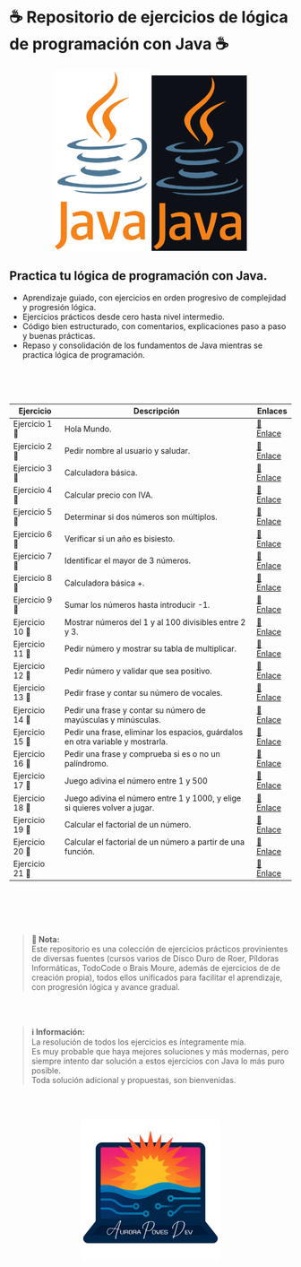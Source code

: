 # ☕ Repositorio de ejercicios de lógica de programación con Java ☕


<p align="center">
  <img src="https://raw.githubusercontent.com/APoves/Java/main/claro.png#gh-light-mode-only" alt="Logo modo claro" width="170">
  <img src="https://raw.githubusercontent.com/APoves/Java/main/oscuro.png#gh-dark-mode-only" alt="Logo modo oscuro" width="170">
</p>


## Practica tu lógica de programación con Java.

- Aprendizaje guiado, con ejercicios en orden progresivo de complejidad y progresión lógica.
- Ejercicios prácticos desde cero hasta nivel intermedio.
- Código bien estructurado, con comentarios, explicaciones paso a paso y buenas prácticas.
- Repaso y consolidación de los fundamentos de Java mientras se practica lógica de programación.
<br>
<br>
<br>

| Ejercicio | Descripción | Enlaces |
|-----------|-------------|---------|
| Ejercicio 1  📝 | Hola Mundo. | [🔗 Enlace](https://github.com/APoves/Java/tree/Ejercicio-01) |
| Ejercicio 2  📝 | Pedir nombre al usuario y saludar. | [🔗 Enlace](https://github.com/APoves/Java/tree/Ejercicio-02) |
| Ejercicio 3  📝 | Calculadora básica. | [🔗 Enlace](https://github.com/APoves/Java/tree/Ejercicio-03) |
| Ejercicio 4  📝 | Calcular precio con IVA. | [🔗 Enlace](https://github.com/APoves/Java/tree/Ejercicio-04) |
| Ejercicio 5  📝 | Determinar si dos números son múltiplos. | [🔗 Enlace](https://github.com/APoves/Java/tree/Ejercicio-05) |
| Ejercicio 6  📝 | Verificar si un año es bisiesto. | [🔗 Enlace](https://github.com/APoves/Java/tree/Ejercicio-06) |
| Ejercicio 7  📝 | Identificar el mayor de 3 números. | [🔗 Enlace](https://github.com/APoves/Java/tree/Ejercicio-07) |
| Ejercicio 8  📝 | Calculadora básica +. | [🔗 Enlace](https://github.com/APoves/Java/tree/Ejercicio-08) |
| Ejercicio 9  📝 | Sumar los números hasta introducir -1. | [🔗 Enlace](https://github.com/APoves/Java/tree/Ejercicio-09) |
| Ejercicio 10 📝 | Mostrar números del 1 y al 100 divisibles entre 2 y 3. | [🔗 Enlace](https://github.com/APoves/Java/tree/Ejercicio-10) |
| Ejercicio 11 📝 | Pedir número y mostrar su tabla de multiplicar. | [🔗 Enlace](https://github.com/APoves/Java/tree/Ejercicio-11) |
| Ejercicio 12 📝 | Pedir número y validar que sea positivo. | [🔗 Enlace](https://github.com/APoves/Java/tree/Ejercicio-12) |
| Ejercicio 13 📝 | Pedir frase y contar su número de vocales. | [🔗 Enlace](https://github.com/APoves/Java/tree/Ejercicio-13) |
| Ejercicio 14 📝 | Pedir una frase y contar su número de mayúsculas y minúsculas. | [🔗 Enlace](https://github.com/APoves/Java/tree/Ejercicio-14) |
| Ejercicio 15 📝 | Pedir una frase, eliminar los espacios, guárdalos en otra variable y mostrarla. | [🔗 Enlace](https://github.com/APoves/Java/tree/Ejercicio-15) |
| Ejercicio 16 📝 | Pedir una frase y comprueba si es o no un palíndromo. | [🔗 Enlace](https://github.com/APoves/Java/tree/Ejercicio-16) |
| Ejercicio 17 📝 | Juego adivina el número entre 1 y 500| [🔗 Enlace](https://github.com/APoves/Java/tree/Ejercicio-17) |
| Ejercicio 18 📝 | Juego adivina el número entre 1 y 1000, y elige si quieres volver a jugar.| [🔗 Enlace](https://github.com/APoves/Java/tree/Ejercicio-18) |
| Ejercicio 19 📝 | Calcular el factorial de un número.| [🔗 Enlace](https://github.com/APoves/Java/tree/Ejercicio-19) |
| Ejercicio 20 📝 | Calcular el factorial de un número a partir de una función.| [🔗 Enlace](https://github.com/APoves/Java/tree/Ejercicio-20) |
| Ejercicio 21 📝 | | [🔗 Enlace](https://github.com/APoves/Java/tree/Ejercicio-21) |


<br>
<br>
<br>
<br>

  > **📝 Nota:**  
> Este repositorio es una colección de ejercicios prácticos provinientes de diversas fuentes (cursos varios de Disco Duro de Roer, Píldoras Informáticas, TodoCode o Brais Moure, además de ejercicios de de creación propia), todos ellos unificados para facilitar el aprendizaje, con progresión lógica y avance gradual.
<br>
<br>

> **ℹ️ Información:**  
>La resolución de todos los ejercicios es íntegramente mía.<br>
> Es muy probable que haya mejores soluciones y más modernas, pero siempre intento dar solución a estos ejercicios con Java lo más puro posible.<br>
> Toda solución adicional y propuestas, son bienvenidas.


<br>

<br>
<p align="center">
<img src="https://github.com/APoves/APoves/blob/main/logo.png" alt="Mi Logo" width="250"/>
</p>

